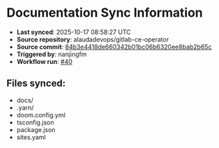 # Documentation Sync Information

- **Last synced**: 2025-10-17 08:58:27 UTC
- **Source repository**: alaudadevops/gitlab-ce-operator
- **Source commit**: [84b3e4418de660342b01bc06b6320ee8bab2b65c](https://github.com/alaudadevops/gitlab-ce-operator/commit/84b3e4418de660342b01bc06b6320ee8bab2b65c)
- **Triggered by**: nanjingfm
- **Workflow run**: [#40](https://github.com/alaudadevops/gitlab-ce-operator/actions/runs/18587808190)

## Files synced:
- docs/
- .yarn/
- doom.config.yml
- tsconfig.json
- package.json
- sites.yaml
